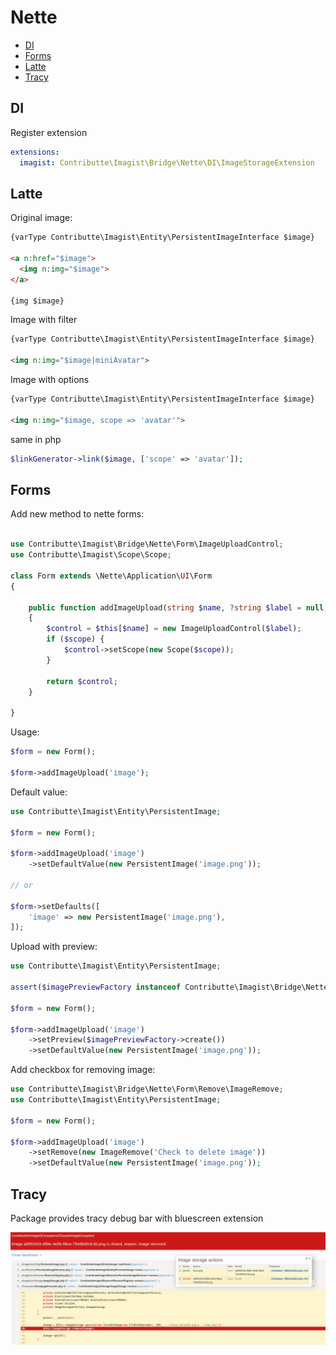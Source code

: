 # Nette

- [DI](#di)
- [Forms](#forms)
- [Latte](#latte)
- [Tracy](#tracy)

## DI
Register extension

```yaml
extensions:
  imagist: Contributte\Imagist\Bridge\Nette\DI\ImageStorageExtension
```

## Latte

Original image:
```html
{varType Contributte\Imagist\Entity\PersistentImageInterface $image}

<a n:href="$image">
  <img n:img="$image">
</a>

{img $image}
```

Image with filter
```html
{varType Contributte\Imagist\Entity\PersistentImageInterface $image}

<img n:img="$image|miniAvatar">
```

Image with options
```html
{varType Contributte\Imagist\Entity\PersistentImageInterface $image}

<img n:img="$image, scope => 'avatar'">
```

same in php

```php
$linkGenerator->link($image, ['scope' => 'avatar']);
```

## Forms

Add new method to nette forms:

```php

use Contributte\Imagist\Bridge\Nette\Form\ImageUploadControl;
use Contributte\Imagist\Scope\Scope;

class Form extends \Nette\Application\UI\Form
{

    public function addImageUpload(string $name, ?string $label = null, ?string $scope = null): ImageUploadControl
	{
		$control = $this[$name] = new ImageUploadControl($label);
		if ($scope) {
			$control->setScope(new Scope($scope));
		}

		return $control;
	}

}

```

Usage:
```php
$form = new Form();

$form->addImageUpload('image');
```

Default value:

```php
use Contributte\Imagist\Entity\PersistentImage;

$form = new Form();

$form->addImageUpload('image')
    ->setDefaultValue(new PersistentImage('image.png'));

// or

$form->setDefaults([
    'image' => new PersistentImage('image.png'),
]);
```

Upload with preview:

```php
use Contributte\Imagist\Entity\PersistentImage;

assert($imagePreviewFactory instanceof Contributte\Imagist\Bridge\Nette\Form\Preview\ImagePreviewFactoryInterface); // inject

$form = new Form();

$form->addImageUpload('image')
    ->setPreview($imagePreviewFactory->create())
    ->setDefaultValue(new PersistentImage('image.png'));
```

Add checkbox for removing image:

```php
use Contributte\Imagist\Bridge\Nette\Form\Remove\ImageRemove;
use Contributte\Imagist\Entity\PersistentImage;

$form = new Form();

$form->addImageUpload('image')
    ->setRemove(new ImageRemove('Check to delete image'))
    ->setDefaultValue(new PersistentImage('image.png'));
```

## Tracy

Package provides tracy debug bar with bluescreen extension

![tracy](https://raw.githubusercontent.com/contributte/imagist/master/.docs/img/tracy.png)
